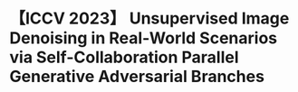 # 【ICCV 2023】 Unsupervised Image Denoising in Real-World Scenarios via Self-Collaboration Parallel Generative Adversarial Branches
